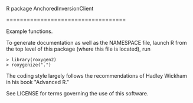 R package AnchoredInversionClient

===================================

Example functions.

To generate documentation as well as the NAMESPACE file,
launch R from the top level of this package
(where this file is located), run

    > library(roxygen2)
    > roxygenize(".")

The coding style largely follows the recommendations of Hadley Wickham
in his book "Advanced R."

See LICENSE for terms governing the use of this software.
